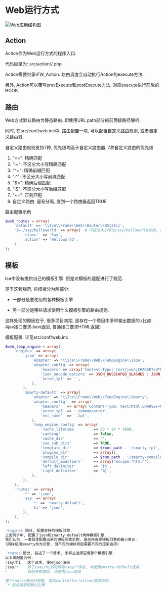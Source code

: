 # Web运行方式

![Web应用结构图](https://raw.githubusercontent.com/goosman-lei/ice/master/doc/resource/images/0004.ice-core-func-runner-web.png)

## Action

Action作为Web运行方式的程序入口.

代码目录为: src/action/<class>/<action>.php

Action需要继承\FW_Action. 路由调度会自动执行Action的execute方法.

另外, Action可以覆写prevExecute和postExecute方法, 对应execute执行前后的HOOK.

## 路由

Web方式默认路由为静态路由. 即使用URL path部分的前两级路径解析.

同时, 在src/conf/web.inc中, 路由配置一项, 可以配置自定义路由规则, 或者自定义路由器.

自定义路由规则支持7种, 优先级均高于自定义路由器. 7种自定义路由的优先级
1. "==": 精确匹配
2. "i=": 不区分大小写精确匹配
3. "^=": 精确前缀匹配
4. "i^": 不区分大小写前缀匹配
5. "$=": 精确后缀匹配
6. "i$": 不区分大小写后缀匹配
7. "~=": 正则匹配
8. 自定义路由: 逗号分隔, 直到一个路由器返回TRUE

路由配置示例

```php
$web_routes = array(
    'default' => '\\Ice\\Frame\\Web\\Router\\RStatic',
    'i= /say/helloworld' => array(  # 不区分大小写的/say/helloworld访问, 会被路由到src/action/Say/Helloworld.php
        'class'  => 'Say',
        'action' => 'Helloworld',
    )
);
```

## 模板

Ice中没有提供自己的模板引擎. 但是对模板的适配进行了规范.

基于这套规范, 将模板分为两部分:

* 一部分是要使用的各种模板引擎

* 另一部分是哪些请求使用什么模板引擎的路由规则.

这样处理的原因在于, 很多项目初期, 是存在一个项目中多种输出数据的.(比如: Ajax接口要求Json返回, 普通接口要求HTML返回)

模板配置, 详见src/conf/web.inc

```php
$web_temp_engine = array(
    'engines' => array(
        'json' => array(
            'adapter' => '\\Ice\\Frame\\Web\\TempEngine\\Json',
            'adapter_config' => array(
                'headers' => array('Content-Type: text/json;CHARSET=UTF-8'),
                'json_encode_options' => JSON_UNESCAPED_SLASHES | JSON_UNESCAPED_UNICODE,
                'error_tpl' => '',
            ),
        ),
        'smarty-default' => array(
            'adapter' => '\\Ice\\Frame\\Web\\TempEngine\\Smarty',
            'adapter_config'  => array(
                'headers'   => array('Content-Type: text/html;CHARSET=UTF-8'),
                'error_tpl' => '_common/error',
                'ext_name'  => '.tpl',
            ),
            'temp_engine_config' => array(
                'cache_lifetime'        => 30 * 24 * 3600,
                'caching'               => false,
                'cache_dir'             => '',
                'use_sub_dirs'          => TRUE,
                'template_dir'          => $root_path . '/smarty-tpl',
                'plugins_dir'           => array(),
                'compile_dir'           => $run_path . '/smarty-compiled/' ,
                'default_modifiers'     => array('escape:"html"'),
                'left_delimiter'        => '{%',
                'right_delimiter'       => '%}',
            ),
        ),
    ),
    'routes' => array(
        '*' => 'json',
        'say' => array(
            '*' => 'smarty-default',
            'hi' => 'json',
        ),
    ),
);

'engines'部分, 配置支持的模板引擎.
上面例子中, 配置了json和smarty-default两种模板引擎.
我们认为, 一套具体配置出来的模板引擎实例, 是应用选择模板引擎的最小单元.
(同样使用smarty作为引擎, 但不同的模块可能需要不同的渲染选项)

'routes'部分, 描述了一个请求, 怎样去选择应用那个模板引擎.
以上面配置为例:
/say/hi   这个请求, 使用json渲染
/say/*    除了/say/hi外的所有/say/*请求, 均使用smarty-default渲染
*         其他所有请求, 均使用json渲染

整个routes部分的配置, 面向controller/action两层结构.
'*'表示某层的默认引擎
```
